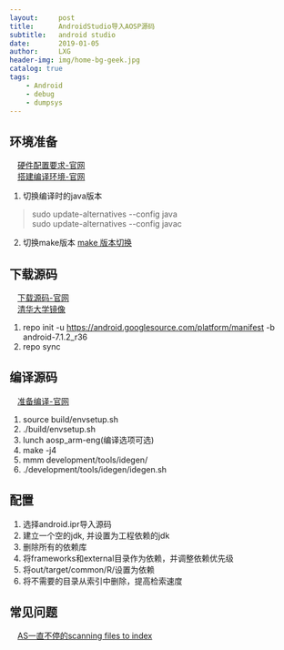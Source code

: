 ```yaml
---
layout:     post
title:      AndroidStudio导入AOSP源码
subtitle:   android studio
date:       2019-01-05
author:     LXG
header-img: img/home-bg-geek.jpg
catalog: true
tags:
    - Android
    - debug
    - dumpsys
---
```


## 环境准备

　[硬件配置要求-官网](https://source.android.com/setup/build/requirements)<br/>
　[搭建编译环境-官网](https://source.android.com/setup/build/initializing)
 
 1. 切换编译时的java版本
 >sudo update-alternatives --config java<br/>
  sudo update-alternatives --config javac
  
 2. 切换make版本
 [make 版本切换](https://www.jianshu.com/p/e42746bd0bac)

## 下载源码

　[下载源码-官网](https://source.android.com/setup/downloading)<br/>
　[清华大学镜像](https://mirror.tuna.tsinghua.edu.cn/help/AOSP/)

1. repo init -u https://android.googlesource.com/platform/manifest -b android-7.1.2_r36
2. repo sync

## 编译源码

　[准备编译-官网](https://source.android.com/setup/build/building)

1. source build/envsetup.sh
2. ./build/envsetup.sh
3. lunch aosp_arm-eng(编译选项可选)
4. make -j4
5. mmm development/tools/idegen/
6. ./development/tools/idegen/idegen.sh

## 配置

1. 选择android.ipr导入源码
2. 建立一个空的jdk, 并设置为工程依赖的jdk
3. 删除所有的依赖库
4. 将frameworks和external目录作为依赖，并调整依赖优先级
5. 将out/target/common/R/设置为依赖
6. 将不需要的目录从索引中删除，提高检索速度

## 常见问题

　[AS一直不停的scanning files to index](https://blog.csdn.net/seakisbest/article/details/83752736)



